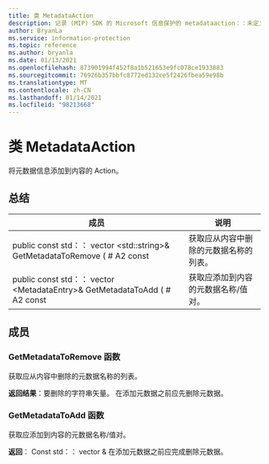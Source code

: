 ```yaml
---
title: 类 MetadataAction
description: 记录 (MIP) SDK 的 Microsoft 信息保护的 metadataaction：：未定义的类。
author: BryanLa
ms.service: information-protection
ms.topic: reference
ms.author: bryanla
ms.date: 01/13/2021
ms.openlocfilehash: 873901994f452f8a1b521653e9fc078ce1933883
ms.sourcegitcommit: 76926b357bbfc8772ed132ce5f2426fbea59e98b
ms.translationtype: MT
ms.contentlocale: zh-CN
ms.lasthandoff: 01/14/2021
ms.locfileid: "98213668"
---
```

# <a name="class-metadataaction"></a>类 MetadataAction 
将元数据信息添加到内容的 Action。
  
## <a name="summary"></a>总结
 成员                        | 说明                                
--------------------------------|---------------------------------------------
public const std：： vector \<std::string\>& GetMetadataToRemove ( # A2 const  |  获取应从内容中删除的元数据名称的列表。
public const std：： vector \<MetadataEntry\>& GetMetadataToAdd ( # A2 const  |  获取应添加到内容的元数据名称/值对。
  
## <a name="members"></a>成员
  
### <a name="getmetadatatoremove-function"></a>GetMetadataToRemove 函数
获取应从内容中删除的元数据名称的列表。

  
**返回结果**：要删除的字符串矢量。 在添加元数据之前应先删除元数据。
  
### <a name="getmetadatatoadd-function"></a>GetMetadataToAdd 函数
获取应添加到内容的元数据名称/值对。

  
**返回**： Const std：： vector <MetadataEntry>& 在添加元数据之前应完成删除元数据。